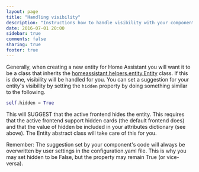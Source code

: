 ```yaml
---
layout: page
title: "Handling visibility"
description: "Instructions how to handle visibility with your component."
date: 2016-07-01 20:00
sidebar: true
comments: false
sharing: true
footer: true
---
```


Generally, when creating a new entity for Home Assistant you will want it to be a class that inherits the [homeassistant.helpers.entity.Entity](https://github.com/home-assistant/home-assistant/blob/master/homeassistant/helpers/entity.py) class. If this is done, visibility will be handled for you. 
You can set a suggestion for your entity's visibility by setting the `hidden` property by doing something similar to the following.

```python
self.hidden = True
```

This will SUGGEST that the active frontend hides the entity. This requires that the active frontend support hidden cards (the default frontend does) and that the value of hidden be included in your attributes dictionary (see above). The Entity abstract class will take care of this for you.

Remember: The suggestion set by your component's code will always be overwritten by user settings in the configuration.yaml file. This is why you may set hidden to be False, but the property may remain True (or vice-versa).
